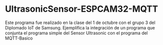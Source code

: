# UltrasonicSensor-ESPCAM32-MQTT
Este programa fue realizado en la clase del 1 de octubre con el grupo 3 del Diplomado IoT de Samsung. Ejemplifica la integración de un programa que conjunta el programa simple del Sensor Ultrasonic con el programa del MQTT-Basico
